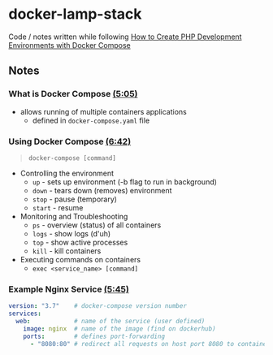 # docker-lamp-stack

Code / notes written while following [How to Create PHP Development Environments with Docker Compose](https://www.youtube.com/watch?v=l0jb-N5H52A)

## Notes

### What is Docker Compose [(5:05)](https://youtu.be/l0jb-N5H52A?t=305)

- allows running of multiple containers applications
  - defined in `docker-compose.yaml` file

### Using Docker Compose [(6:42)](https://youtu.be/l0jb-N5H52A?t=402)

> `docker-compose [command]`

- Controlling the environment
  - `up` - sets up environment (-b flag to run in background)
  - `down` - tears down (removes) environment
  - `stop` - pause (temporary)
  - `start` - resume
- Monitoring and Troubleshooting
  - `ps` - overview (status) of all containers
  - `logs` - show logs (d'uh)
  - `top` - show active processes
  - `kill` - kill containers
- Executing commands on containers
  - `exec <service_name> [command]`

### Example Nginx Service [(5:45)](https://youtu.be/l0jb-N5H52A?t=345)

```yaml
version: "3.7"    # docker-compose version number
services:
  web:            # name of the service (user defined)
    image: nginx  # name of the image (find on dockerhub)
    ports:        # defines port-forwarding
      - "8080:80" # redirect all requests on host port 8080 to container port 80
```
